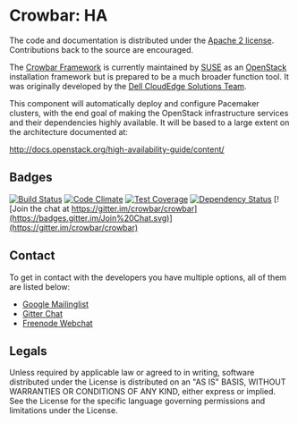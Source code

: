 # Crowbar: HA

The code and documentation is distributed under the [Apache 2 license](http://www.apache.org/licenses/LICENSE-2.0.html).
Contributions back to the source are encouraged.

The [Crowbar Framework](https://github.com/crowbar/crowbar) is currently maintained by [SUSE](http://www.suse.com/) as
an [OpenStack](http://openstack.org) installation framework but is prepared to be a much broader function tool. It was
originally developed by the [Dell CloudEdge Solutions Team](http://dell.com/openstack).

This component will automatically deploy and configure Pacemaker clusters, with the end goal of making the OpenStack
infrastructure services and their dependencies highly available. It will be based to a large extent on the architecture
documented at:

  http://docs.openstack.org/high-availability-guide/content/

## Badges

[![Build Status](https://travis-ci.org/crowbar/crowbar-ha.svg?branch=master)](https://travis-ci.org/crowbar/crowbar-ha)
[![Code Climate](https://codeclimate.com/github/crowbar/crowbar-ha/badges/gpa.svg)](https://codeclimate.com/github/crowbar/crowbar-ha)
[![Test Coverage](https://codeclimate.com/github/crowbar/crowbar-ha/badges/coverage.svg)](https://codeclimate.com/github/crowbar/crowbar-ha)
[![Dependency Status](https://gemnasium.com/crowbar/crowbar-ha.svg)](https://gemnasium.com/crowbar/crowbar-ha)
[![Join the chat at https://gitter.im/crowbar/crowbar](https://badges.gitter.im/Join%20Chat.svg)](https://gitter.im/crowbar/crowbar)

## Contact

To get in contact with the developers you have multiple options, all of them are listed below:

* [Google Mailinglist](https://groups.google.com/forum/#!forum/crowbar)
* [Gitter Chat](https://gitter.im/crowbar/crowbar)
* [Freenode Webchat](http://webchat.freenode.net/?channels=%23crowbar)

## Legals

Unless required by applicable law or agreed to in writing, software distributed under the License is distributed on
an "AS IS" BASIS, WITHOUT WARRANTIES OR CONDITIONS OF ANY KIND, either express or implied. See the License for the
specific language governing permissions and limitations under the License.
